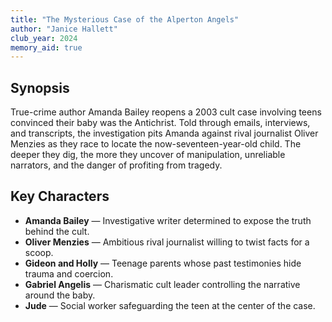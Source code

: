 ```yaml
---
title: "The Mysterious Case of the Alperton Angels"
author: "Janice Hallett"
club_year: 2024
memory_aid: true
---
```


## Synopsis
True-crime author Amanda Bailey reopens a 2003 cult case involving teens convinced their baby was the Antichrist. Told through emails, interviews, and transcripts, the investigation pits Amanda against rival journalist Oliver Menzies as they race to locate the now-seventeen-year-old child. The deeper they dig, the more they uncover of manipulation, unreliable narrators, and the danger of profiting from tragedy.

## Key Characters
- **Amanda Bailey** — Investigative writer determined to expose the truth behind the cult.
- **Oliver Menzies** — Ambitious rival journalist willing to twist facts for a scoop.
- **Gideon and Holly** — Teenage parents whose past testimonies hide trauma and coercion.
- **Gabriel Angelis** — Charismatic cult leader controlling the narrative around the baby.
- **Jude** — Social worker safeguarding the teen at the center of the case.
